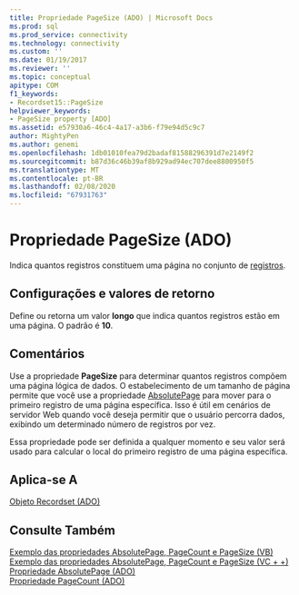```yaml
---
title: Propriedade PageSize (ADO) | Microsoft Docs
ms.prod: sql
ms.prod_service: connectivity
ms.technology: connectivity
ms.custom: ''
ms.date: 01/19/2017
ms.reviewer: ''
ms.topic: conceptual
apitype: COM
f1_keywords:
- Recordset15::PageSize
helpviewer_keywords:
- PageSize property [ADO]
ms.assetid: e57930a6-46c4-4a17-a3b6-f79e94d5c9c7
author: MightyPen
ms.author: genemi
ms.openlocfilehash: 1db01010fea79d2badaf81588296391d7e2149f2
ms.sourcegitcommit: b87d36c46b39af8b929ad94ec707dee8800950f5
ms.translationtype: MT
ms.contentlocale: pt-BR
ms.lasthandoff: 02/08/2020
ms.locfileid: "67931763"
---
```

# <a name="pagesize-property-ado"></a>Propriedade PageSize (ADO)
Indica quantos registros constituem uma página no conjunto de [registros](../../../ado/reference/ado-api/recordset-object-ado.md).  
  
## <a name="settings-and-return-values"></a>Configurações e valores de retorno  
 Define ou retorna um valor **longo** que indica quantos registros estão em uma página. O padrão é **10**.  
  
## <a name="remarks"></a>Comentários  
 Use a propriedade **PageSize** para determinar quantos registros compõem uma página lógica de dados. O estabelecimento de um tamanho de página permite que você use a propriedade [AbsolutePage](../../../ado/reference/ado-api/absolutepage-property-ado.md) para mover para o primeiro registro de uma página específica. Isso é útil em cenários de servidor Web quando você deseja permitir que o usuário percorra dados, exibindo um determinado número de registros por vez.  
  
 Essa propriedade pode ser definida a qualquer momento e seu valor será usado para calcular o local do primeiro registro de uma página específica.  
  
## <a name="applies-to"></a>Aplica-se A  
 [Objeto Recordset (ADO)](../../../ado/reference/ado-api/recordset-object-ado.md)  
  
## <a name="see-also"></a>Consulte Também  
 [Exemplo das propriedades AbsolutePage, PageCount e PageSize (VB)](../../../ado/reference/ado-api/absolutepage-pagecount-and-pagesize-properties-example-vb.md)   
 [Exemplo das propriedades AbsolutePage, PageCount e PageSize (VC + +)](../../../ado/reference/ado-api/absolutepage-pagecount-and-pagesize-properties-example-vc.md)   
 [Propriedade AbsolutePage (ADO)](../../../ado/reference/ado-api/absolutepage-property-ado.md)   
 [Propriedade PageCount (ADO)](../../../ado/reference/ado-api/pagecount-property-ado.md)
